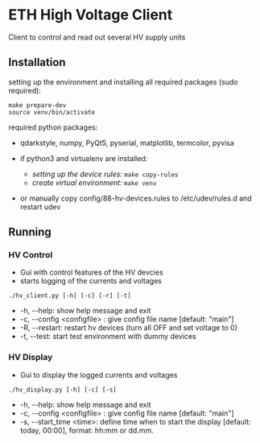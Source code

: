 # ETH High Voltage Client

Client to control and read out several HV supply units


## Installation

setting up the environment and installing all required packages (sudo required):
```shell
make prepare-dev
source venv/bin/activate
```

required python packages:
 - qdarkstyle, numpy, PyQt5, pyserial, matplotlib, termcolor, pyvisa

 - if python3 and virtualenv are installed:
    - _setting up the device rules:_ ```make copy-rules ```
    - _create virtual environment:_ ```make venv ```
 - or manually copy config/88-hv-devices.rules to /etc/udev/rules.d and restart udev


## Running

### HV Control
 - Gui with control features of the HV devcies
 - starts logging of the currents and voltages
```shell
./hv_client.py [-h] [-c] [-r] [-t]
```
 -  -h, --help:                  show help message and exit
 -  -c, --config \<configfile> : give config file name [default: "main"]
 -  -R, --restart:               restart hv devices (turn all OFF and set voltage to 0)
 -  -t, --test:                  start test environment with dummy devices

### HV Display
 - Gui to display the logged currents and voltages
```shell
./hv_display.py [-h] [-c] [-s]
```
 -  -h, --help:                  show help message and exit
 -  -c, --config \<configfile> : give config file name [default: "main"]
 -  -s, --start_time \<time>:    define time when to start the display [default: today, 00:00], format: hh:mm or dd.mm.
